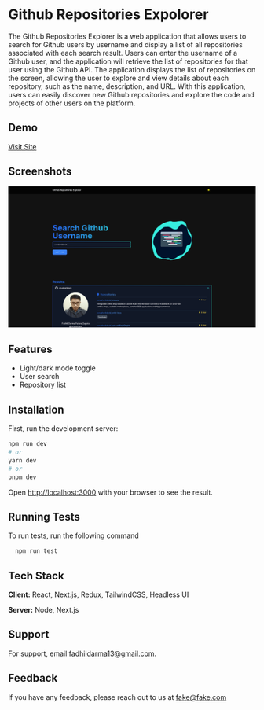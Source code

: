 
# Github Repositories Expolorer

The Github Repositories Explorer is a web application that allows users to search for Github users by username and display a list of all repositories associated with each search result. Users can enter the username of a Github user, and the application will retrieve the list of repositories for that user using the Github API. The application displays the list of repositories on the screen, allowing the user to explore and view details about each repository, such as the name, description, and URL. With this application, users can easily discover new Github repositories and explore the code and projects of other users on the platform.

## Demo

[Visit Site](https://github-repositories-explorer-gilt.vercel.app/)


## Screenshots

![App Screenshot](https://github.com/crusherblack/github-repositories-explorer/blob/master/images/image1.png)



## Features

- Light/dark mode toggle
- User search
- Repository list


## Installation

First, run the development server:

```bash
npm run dev
# or
yarn dev
# or
pnpm dev
```

Open [http://localhost:3000](http://localhost:3000) with your browser to see the result.

## Running Tests

To run tests, run the following command

```bash
  npm run test
```
    

## Tech Stack

**Client:** React, Next.js, Redux, TailwindCSS, Headless UI

**Server:** Node, Next.js


## Support

For support, email fadhildarma13@gmail.com.


## Feedback

If you have any feedback, please reach out to us at fake@fake.com





